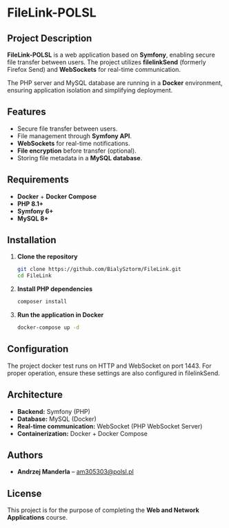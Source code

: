 # FileLink-POLSL

## Project Description

**FileLink-POLSL** is a web application based on **Symfony**, enabling secure file transfer between users. The project utilizes **filelinkSend** (formerly Firefox Send) and **WebSockets** for real-time communication.

The PHP server and MySQL database are running in a **Docker** environment, ensuring application isolation and simplifying deployment.

## Features

- Secure file transfer between users.
- File management through **Symfony API**.
- **WebSockets** for real-time notifications.
- **File encryption** before transfer (optional).
- Storing file metadata in a **MySQL database**.

## Requirements

- **Docker** + **Docker Compose**
- **PHP 8.1+**
- **Symfony 6+**
- **MySQL 8+**

## Installation

1. **Clone the repository**
   ```sh
   git clone https://github.com/BialySztorm/FileLink.git
   cd FileLink
   ```

2. **Install PHP dependencies**
   ```sh
   composer install
   ```

3. **Run the application in Docker**
   ```sh
   docker-compose up -d
   ```

## Configuration

The project docker test runs on HTTP and WebSocket on port 1443. For proper operation, ensure these settings are also configured in filelinkSend.

## Architecture

- **Backend:** Symfony (PHP)
- **Database:** MySQL (Docker)
- **Real-time communication:** WebSocket (PHP WebSocket Server)
- **Containerization:** Docker + Docker Compose

## Authors

- **Andrzej Manderla** – [am305303@polsl.pl](mailto:am305303@polsl.pl)

## License

This project is for the purpose of completing the **Web and Network Applications** course.